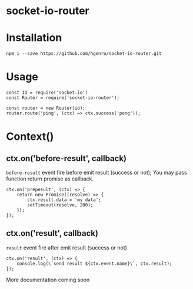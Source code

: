 # socket-io-router

# Installation
    npm i --save https://github.com/hgenru/socket-io-router.git

# Usage

    const IO = require('socket.io')
    const Router = require('socket-io-router');

    const router = new Router(io);
    router.route('ping', (ctx) => ctx.success('pong'));


# Context()

## ctx.on('before-result', callback)
`before-result` event fire before emit result (success or not);
You may pass function return promise as callback.

    ctx.on('prepesult', (ctx) => {
        return new Promise((resolve) => {
            ctx.result.data = 'my data';
            setTimeout(resolve, 200);
        });
    });

## ctx.on('result', callback)
`result` event fire after emit result (success or not)

    ctx.on('result', (ctx) => {
        console.log(\`send result ${ctx.event.name}\`, ctx.result);
    });

More documentation coming soon
